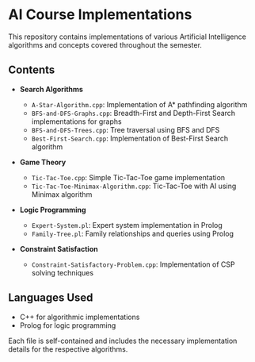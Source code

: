 # AI Course Implementations

This repository contains implementations of various Artificial Intelligence algorithms and concepts covered throughout the semester.

## Contents

- **Search Algorithms**
  - `A-Star-Algorithm.cpp`: Implementation of A* pathfinding algorithm
  - `BFS-and-DFS-Graphs.cpp`: Breadth-First and Depth-First Search implementations for graphs
  - `BFS-and-DFS-Trees.cpp`: Tree traversal using BFS and DFS
  - `Best-First-Search.cpp`: Implementation of Best-First Search algorithm

- **Game Theory**
  - `Tic-Tac-Toe.cpp`: Simple Tic-Tac-Toe game implementation
  - `Tic-Tac-Toe-Minimax-Algorithm.cpp`: Tic-Tac-Toe with AI using Minimax algorithm

- **Logic Programming**
  - `Expert-System.pl`: Expert system implementation in Prolog
  - `Family-Tree.pl`: Family relationships and queries using Prolog

- **Constraint Satisfaction**
  - `Constraint-Satisfactory-Problem.cpp`: Implementation of CSP solving techniques

## Languages Used
- C++ for algorithmic implementations
- Prolog for logic programming

Each file is self-contained and includes the necessary implementation details for the respective algorithms.